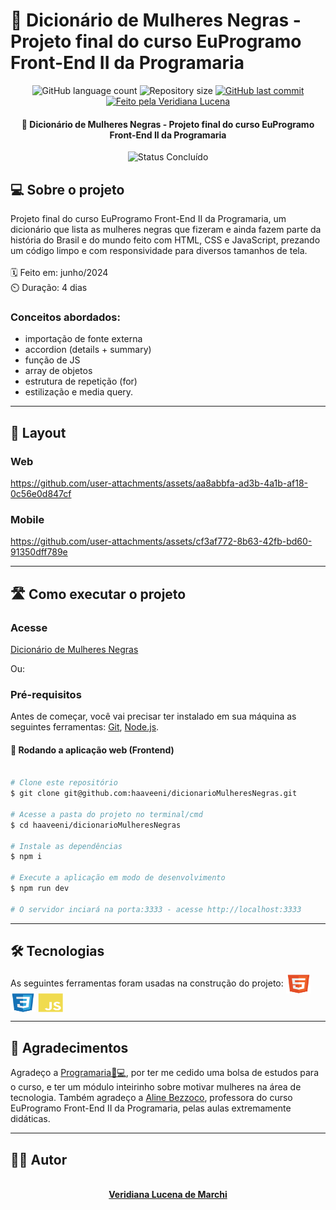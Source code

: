 # 📖 Dicionário de Mulheres Negras - Projeto final do curso EuProgramo Front-End II da Programaria

<p align="center">
  <img alt="GitHub language count" src="https://img.shields.io/github/languages/count/haaveeni/dicionarioMulheresNegras?color=%23b21104">

  <img alt="Repository size" src="https://img.shields.io/github/repo-size/haaveeni%2FdicionarioMulheresNegras?color=%23b21104">
  
  <a href="https://github.com/haaveeni/dicionarioMulheresNegras/commits/main">
    <img alt="GitHub last commit" src="https://img.shields.io/github/last-commit/haaveeni/dicionarioMulheresNegras?color=%23b21104">
  </a>
  
   <a href="">
    <img alt="Feito pela Veridiana Lucena" src="https://img.shields.io/badge/feito%20por%20-Veridiana-b21104">
   </a>


<h4 align="center"> 
	📖 Dicionário de Mulheres Negras - Projeto final do curso EuProgramo Front-End II da Programaria
</h4>

<p align="center">
<!--	<img alt="Status Em Desenvolvimento" src="https://img.shields.io/badge/STATUS-EM%20DESENVOLVIMENTO-green"> -->
<img alt="Status Concluído" src="https://img.shields.io/badge/STATUS-CONCLU%C3%8DDO-brightgreen">
</p>

## 💻 Sobre o projeto

Projeto final do curso EuProgramo Front-End II da Programaria, um dicionário que lista as mulheres negras que fizeram e ainda fazem parte da história do Brasil e do mundo feito com HTML, CSS e JavaScript, prezando um código limpo e com responsividade para diversos tamanhos de tela.<br/><br/>
🗓️ Feito em: junho/2024<br/>
⏲️ Duração: 4 dias
<br/>

### Conceitos abordados: 
<ul>
  <li>importação de fonte externa</li>
  <li>accordion (details + summary)</li>
  <li>função de JS</li>
  <li>array de objetos</li>
  <li>estrutura de repetição (for)</li>
  <li>estilização e media query.</li>
</ul>

---

## 🎨 Layout

### Web

https://github.com/user-attachments/assets/aa8abbfa-ad3b-4a1b-af18-0c56e0d847cf

### Mobile

https://github.com/user-attachments/assets/cf3af772-8b63-42fb-bd60-91350dff789e

---

## 🛣️ Como executar o projeto

### Acesse
<a href="https://haaveeni.github.io/dicionarioMulheresNegras/">Dicionário de Mulheres Negras</a>

Ou:

### Pré-requisitos
Antes de começar, você vai precisar ter instalado em sua máquina as seguintes ferramentas:
[Git](https://git-scm.com), [Node.js](https://nodejs.org/en/). 

#### 🧭 Rodando a aplicação web (Frontend)

```bash

# Clone este repositório
$ git clone git@github.com:haaveeni/dicionarioMulheresNegras.git

# Acesse a pasta do projeto no terminal/cmd
$ cd haaveeni/dicionarioMulheresNegras

# Instale as dependências
$ npm i

# Execute a aplicação em modo de desenvolvimento
$ npm run dev

# O servidor inciará na porta:3333 - acesse http://localhost:3333 

```

---

## 🛠 Tecnologias

As seguintes ferramentas foram usadas na construção do projeto:
<a href = "https://developer.mozilla.org/en-US/docs/Web/HTML"><img align="center" alt="HTML" height="30" width="40" src="https://raw.githubusercontent.com/devicons/devicon/master/icons/html5/html5-original.svg"></a>
<a href = "https://developer.mozilla.org/en-US/docs/Web/CSS"><img align="center" alt="CSS" height="30" width="40" src="https://raw.githubusercontent.com/devicons/devicon/master/icons/css3/css3-original.svg"></a>
<a href = "https://developer.mozilla.org/en-US/docs/Web/JavaScript"><img align="center" alt="JavaScript" height="30" width="40" src="https://raw.githubusercontent.com/devicons/devicon/master/icons/javascript/javascript-plain.svg"></a>

---

## 🤝 Agradecimentos
Agradeço a <a href="https://github.com/programaria">Programaria💜💻</a>, por ter me cedido uma bolsa de estudos para o curso, e ter um módulo inteirinho sobre motivar mulheres na área de tecnologia. Também agradeço a <a href="https://github.com/alinebezzoco">Aline Bezzoco</a>, professora do curso EuProgramo Front-End II da Programaria, pelas aulas extremamente didáticas. 

---

## 🧙‍♂️ Autor
<div align="center">
  <a href="https://www.linkedin.com/in/veridiana-lucena/">
 <img src="https://media.licdn.com/dms/image/D4D03AQE7TU2xzZdMtQ/profile-displayphoto-shrink_200_200/0/1715875083059?e=1727308800&v=beta&t=IMNulLJ8nfCxPci-BR6WRLSwNtphIVhohpEqlGyt9QI" width="100px;" alt=""/>
 <br />
 <b>Veridiana Lucena de Marchi</b></a>
</div>
